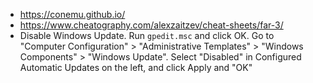 - https://conemu.github.io/
- https://www.cheatography.com/alexzaitzev/cheat-sheets/far-3/
- Disable Windows Update. Run `gpedit.msc` and click OK. Go to "Computer Configuration" > "Administrative Templates" > "Windows Components" > "Windows Update". Select "Disabled" in Configured Automatic Updates on the left, and click Apply and "OK"
